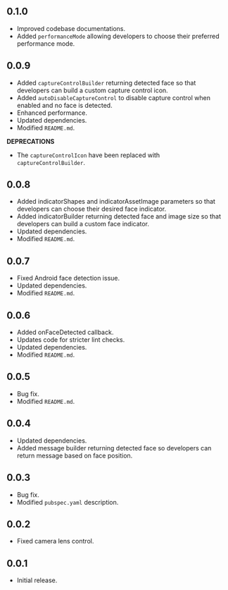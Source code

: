 ## 0.1.0

- Improved codebase documentations.
- Added `performanceMode` allowing developers to choose their preferred performance mode.

## 0.0.9

- Added `captureControlBuilder` returning detected face so that developers can build a custom capture control icon.
- Added `autoDisableCaptureControl` to disable capture control when enabled and no face is detected.
- Enhanced performance.
- Updated dependencies.
- Modified `README.md`.

**DEPRECATIONS**

- The `captureControlIcon` have been replaced with `captureControlBuilder`.

## 0.0.8

- Added indicatorShapes and indicatorAssetImage parameters so that developers can choose their desired face indicator.
- Added indicatorBuilder returning detected face and image size so that developers can build a custom face indicator.
- Updated dependencies.
- Modified `README.md`.

## 0.0.7

- Fixed Android face detection issue.
- Updated dependencies.
- Modified `README.md`.

## 0.0.6

- Added onFaceDetected callback.
- Updates code for stricter lint checks.
- Updated dependencies.
- Modified `README.md`.


## 0.0.5

- Bug fix.
- Modified `README.md`.


## 0.0.4

- Updated dependencies.
- Added message builder returning detected face so developers can return message based on face position.


## 0.0.3

- Bug fix.
- Modified `pubspec.yaml` description.


## 0.0.2

- Fixed camera lens control.


## 0.0.1

- Initial release.